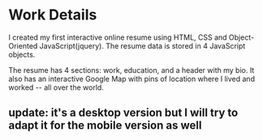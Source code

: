# Work Details



I created my first interactive online resume using HTML, CSS and Object-Oriented JavaScript(jquery).  The resume data is stored in 4 JavaScript objects. 

The resume has 4 sections: work, education,  and a header with my bio. It also has an interactive Google Map with pins of location where I lived and worked -- all over the world.



##  update: it's a desktop version but I will try to adapt it for the mobile version as well
